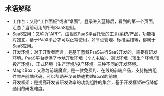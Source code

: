 ## 术语解释

- 工作台：又称“工作面板”或者“桌面”，登录进入蓝鲸后，看到的第一个页面，汇总了当前可用的所有SaaS应用。
- SaaS应用：又称为“APP”，由蓝鲸PaaS平台托管的工具/系统/产品，功能相对独立，基于PaaS平台才可以正常使用，如节点管理、标准运维等，都属于SaaS应用。
- 开发环境：对于开发者而言，是基于蓝鲸PaaS进行SaaS开发的，需要有研发环境。PaaS平台提供了本地开发环境（个人电脑）、测试环境（预生产环境/预投产环境）、正式环境（生产环境/投产环境）三种不同的开发环境。
- MagicBox：又称为前端魔盒，是一款免费的、在线的前端产品，支持拖拽组件生产前端代码，可以帮助开发者快速构建SaaS的前端。
- 开发框架：是提高开发者研发效率的功能组件的集合，基于开发框架进行降低通用的研发难度。

